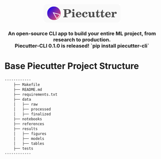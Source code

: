 <div align="center">
    <img src="statics/logo.png" width="250" />
    <h3>
        <b>
            An open-source CLI app to build your entire ML project, from research to production. <br />
            Piecutter-CLI 0.1.0 is released! `pip install piecutter-cli`
        </b>
    </h3> 
</div>

# Base Piecutter Project Structure
    ------------
        ├── Makefile
        ├── README.md
        ├── requirements.txt
        ├── data
        │   ├── raw
        │   ├── processed
        │   ├── finalized
        ├── notebooks
        ├── references
        ├── results
        │   ├── figures
        │   ├── models
        │   ├── tables
        ├── tests
    ------------